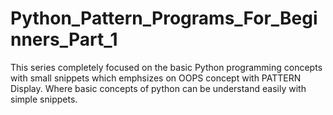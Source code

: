# Python_Pattern_Programs_For_Beginners_Part_1
This series completely focused on the basic Python programming concepts with small snippets which emphsizes on OOPS concept with PATTERN Display.
Where basic concepts of python can be understand easily with simple snippets.
